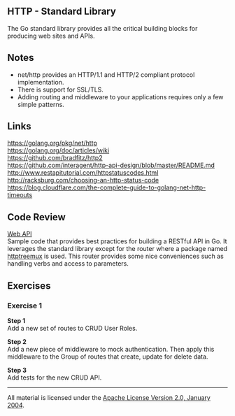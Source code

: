 ## HTTP - Standard Library

The Go standard library provides all the critical building blocks for producing web sites and APIs.

## Notes

* net/http provides an HTTP/1.1 and HTTP/2 compliant protocol implementation.
* There is support for SSL/TLS.
* Adding routing and middleware to your applications requires only a few simple patterns.

## Links

https://golang.org/pkg/net/http  
https://golang.org/doc/articles/wiki  
https://github.com/bradfitz/http2  
https://github.com/interagent/http-api-design/blob/master/README.md  
http://www.restapitutorial.com/httpstatuscodes.html  
http://racksburg.com/choosing-an-http-status-code  
https://blog.cloudflare.com/the-complete-guide-to-golang-net-http-timeouts

## Code Review

[Web API](cmd/apid)  
Sample code that provides best practices for building a RESTful API in Go. It leverages the standard library except for the router where a package named [httptreemux](https://github.com/dimfeld/httptreemux) is used. This router provides some nice conveniences such as handling verbs and access to parameters.

## Exercises

### Exercise 1

**Step 1**  
Add a new set of routes to CRUD User Roles.

**Step 2**  
Add a new piece of middleware to mock authentication. Then apply this middleware to the Group of routes that create, update for delete data.

**Step 3**  
Add tests for the new CRUD API.
___
All material is licensed under the [Apache License Version 2.0, January 2004](http://www.apache.org/licenses/LICENSE-2.0).
